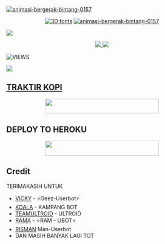 <a href="https://www.gambaranimasi.org/cat-bintang-280.htm"><img src="https://www.gambaranimasi.org/data/media/280/animasi-bergerak-bintang-0157.gif" border="0" alt="animasi-bergerak-bintang-0157" /></a>
    <p align="center"> 
<a href="https://t.me/ramsupportt"><img src="https://see.fontimg.com/api/renderfont4/2O6xe/eyJyIjoiZnMiLCJoIjoxOTUsInciOjMwMDAsImZzIjo2NSwiZmdjIjoiIzAwMDAwMCIsImJnYyI6IiNGRkZGRkYiLCJ0IjoxfQ/UkFNIFVCT1Q/organical-personal-use-bold-italic.png" alt="3D fonts"></a>
<a href="https://www.gambaranimasi.org/cat-bintang-280.htm"><img src="https://www.gambaranimasi.org/data/media/280/animasi-bergerak-bintang-0157.gif" border="0" alt="animasi-bergerak-bintang-0157" /></a>
    <p align="center"> 

<img src="https://telegra.ph/file/38c351f44981a0f0c3c1c.jpg">

<p align="center">
  <a href="https://github.com/iamyogzx/YOGZX-UBOT/fork">
    <img src="https://img.shields.io/github/forks/ramadhani892/YOGZX-UBOT?label=Fork&style=social">
    
  </a>
  <a href="https://github.com/iamyogzx/YOGZX-UBOT">
    <img src="https://img.shields.io/github/stars/iamyogzx/YOGZX-UBOT?style=social">
  </a>
</p>  

![VIEWS](https://komarev.com/ghpvc/?username=iamyogzx)

<a href="https://t.me/ramsupportt"><img src="https://img.shields.io/badge/KODE%20PENILAIAN-A+-blue.svg?style=for-the-badge&logo=Factor.">

## TRAKTIR KOPI
<p align="center"><a href="https://t.me/userbotch/9"> <img src="https://img.shields.io/badge/TRAKTIR%20KOPI%20TIPIS²-blue?style=flat&logo=Paypal" width="300" height="38.60" /></a></p>


## DEPLOY TO HEROKU
<p align="center"><a href="https://telegram.dog/XTZ_HerokuBot?start=cmFtYWRoYW5pODkyL1JBTS1VQk9UIG1hc3Rlcg"> <img src="https://img.shields.io/badge/Deploy%20To%20Heroku-indigo?style=flat&logo=heroku" width="300" height="38.60" /></a></p>


## Credit
TERIMAKASIH UNTUK

*   [VICKY](https://t.me/vckyaz) - ⚡Geez-Userbot⚡
*   [KOALA](https://t.me/manusiarakitann) - KAMPANG BOT
*   [TEAMULTROID](https://github.com/TeamUltroid) - ULTROID
*   [RAMA](https://t.me/merdhni) - ⭐RAM - UBOT⭐
*   [RISMAN](https://github.com/mrismanaziz/Man-Userbot) Man-Userbot
*    DAN MASIH BANYAK LAGI TOT
